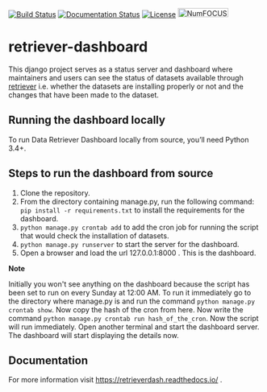 [![Build Status](https://travis-ci.org/weecology/retrieverdash.svg?branch=master)](https://travis-ci.org/weecology/retrieverdash)
[![Documentation Status](https://readthedocs.org/projects/retrieverdash/badge/?version=latest)](https://retrieverdash.readthedocs.io/?badge=latest)
[![License](http://img.shields.io/badge/license-MIT-blue.svg)](https://raw.githubusercontent.com/weecology/retriever/main/LICENSE)
<a href="https://numfocus.org/sponsored-projects">
<img alt="NumFOCUS"
   src="https://i0.wp.com/numfocus.org/wp-content/uploads/2019/06/AffiliatedProject.png" width="100" height="18">
</a>

# retriever-dashboard

This django project serves as a status server and dashboard where maintainers and users can see the status of datasets available
through [retriever](https://github.com/weecology/retriever) i.e. whether the datasets are installing properly or not and the 
changes that have been made to the dataset.

## Running the dashboard locally

To run Data Retriever Dashboard locally from source, you’ll need Python 3.4+.

Steps to run the dashboard from source
--------------------------------------

1. Clone the repository.
2. From the directory containing manage.py, run the following command:
   `pip install -r requirements.txt` to install the requirements for the dashboard.
3. `python manage.py crontab add` to add the cron job for running the script that would check the installation of datasets.
4. `python manage.py runserver` to start the server for the dashboard.
5. Open a browser and load the url 127.0.0.1:8000 . This is the dashboard.

**Note**

Initially you won't see anything on the dashboard because the script has been set to run on every Sunday at 12:00 AM.
To run it immediately go to the directory where manage.py is and run the command `python manage.py crontab show`.
Now copy the hash of the cron from here. Now write the command `python manage.py crontab run hash_of_the_cron`.
Now the script will run immediately. Open another terminal and start the dashboard server.
The dashboard will start displaying the details now.

## Documentation

For more information visit https://retrieverdash.readthedocs.io/ .